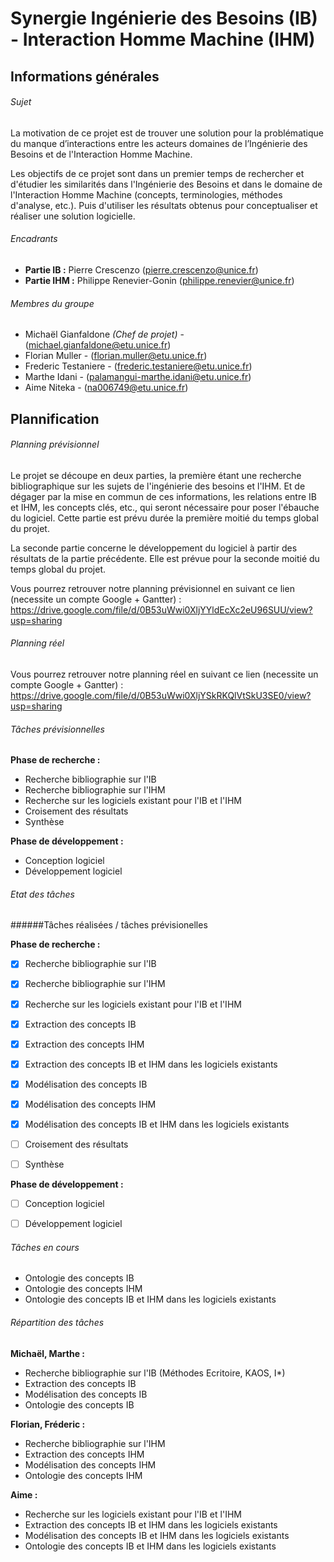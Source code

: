 # Synergie Ingénierie des Besoins (IB) - Interaction Homme Machine (IHM)


## Informations générales

###### Sujet


La motivation de ce projet est de trouver une solution pour la problématique du manque d’interactions entre les acteurs domaines de l’Ingénierie des Besoins et de l'Interaction Homme Machine. 

Les objectifs de ce projet sont dans un premier temps de rechercher et d'étudier les similarités 
dans l'Ingénierie des Besoins et dans le domaine de l'Interaction Homme Machine (concepts, terminologies, méthodes d'analyse, etc.). Puis d'utiliser les résultats obtenus pour conceptualiser et réaliser une solution logicielle.    

###### Encadrants

- **Partie IB :** Pierre Crescenzo (pierre.crescenzo@unice.fr)
- **Partie IHM :** Philippe Renevier-Gonin (philippe.renevier@unice.fr)

###### Membres du groupe

- Michaël Gianfaldone *(Chef de projet)* - (michael.gianfaldone@etu.unice.fr) 
- Florian Muller - (florian.muller@etu.unice.fr)
- Frederic Testaniere - (frederic.testaniere@etu.unice.fr)
- Marthe Idani - (palamangui-marthe.idani@etu.unice.fr)
- Aime Niteka - (na006749@etu.unice.fr)



## Plannification


###### Planning prévisionnel

Le projet se découpe en deux parties, la première étant une recherche bibliographique sur les sujets de l'ingénierie des besoins et l'IHM. Et de dégager par la mise en commun de ces informations, les relations entre IB et IHM, les concepts clés, etc., qui seront nécessaire pour poser l'ébauche du logiciel. Cette partie est prévu durée la première moitié du temps global du projet.

La seconde partie concerne le développement du logiciel à partir des résultats de la partie précédente. Elle est prévue pour la seconde moitié du temps global du projet.

Vous pourrez retrouver notre planning prévisionnel en suivant ce lien (necessite un compte Google + Gantter) :
https://drive.google.com/file/d/0B53uWwi0XljYYldEcXc2eU96SUU/view?usp=sharing


###### Planning réel

Vous pourrez retrouver notre planning réel en suivant ce lien (necessite un compte Google + Gantter) :
https://drive.google.com/file/d/0B53uWwi0XljYSkRKQlVtSkU3SE0/view?usp=sharing


###### Tâches prévisionnelles


**Phase de recherche :**

- Recherche bibliographie sur l'IB
- Recherche bibliographie sur l'IHM
- Recherche sur les logiciels existant pour l'IB et l'IHM
- Croisement des résultats
- Synthèse


**Phase de développement :**

- Conception logiciel
- Développement logiciel


###### Etat des tâches

######Tâches réalisées / tâches prévisionelles


**Phase de recherche :**
- [X] Recherche bibliographie sur l'IB
- [X] Recherche bibliographie sur l'IHM
- [X] Recherche sur les logiciels existant pour l'IB et l'IHM


- [X] Extraction des concepts IB
- [X] Extraction des concepts IHM
- [X] Extraction des concepts IB et IHM dans les logiciels existants


- [X] Modélisation des concepts IB 
- [X] Modélisation des concepts IHM
- [X] Modélisation des concepts IB et IHM dans les logiciels existants


- [ ] Croisement des résultats
- [ ] Synthèse


**Phase de développement :**


- [ ] Conception logiciel
- [ ] Développement logiciel



###### Tâches en cours

- Ontologie des concepts IB
- Ontologie des concepts IHM
- Ontologie des concepts IB et IHM dans les logiciels existants


###### Répartition des tâches


**Michaël, Marthe :**
- Recherche bibliographie sur l'IB (Méthodes Ecritoire, KAOS, I*)
- Extraction des concepts IB
- Modélisation des concepts IB
- Ontologie des concepts IB


**Florian, Fréderic :**
- Recherche bibliographie sur l'IHM
- Extraction des concepts IHM
- Modélisation des concepts IHM
- Ontologie des concepts IHM


**Aime :**
- Recherche sur les logiciels existant pour l'IB et l'IHM
- Extraction des concepts IB et IHM dans les logiciels existants
- Modélisation des concepts IB et IHM dans les logiciels existants
- Ontologie des concepts IB et IHM dans les logiciels existants


